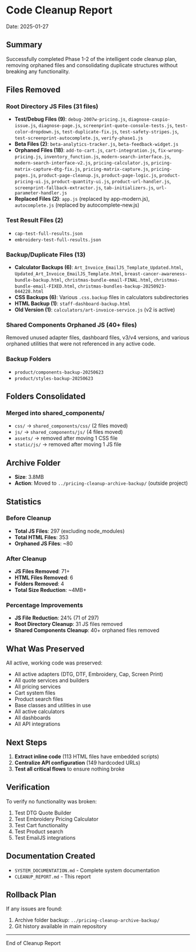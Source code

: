 # Code Cleanup Report
Date: 2025-01-27

## Summary
Successfully completed Phase 1-2 of the intelligent code cleanup plan, removing orphaned files and consolidating duplicate structures without breaking any functionality.

## Files Removed

### Root Directory JS Files (31 files)
- **Test/Debug Files (9)**: `debug-2007w-pricing.js`, `diagnose-caspio-issue.js`, `diagnose-page.js`, `screenprint-quote-console-tests.js`, `test-color-dropdown.js`, `test-duplicate-fix.js`, `test-safety-stripes.js`, `test-screenprint-autocomplete.js`, `verify-phase1.js`
- **Beta Files (2)**: `beta-analytics-tracker.js`, `beta-feedback-widget.js`
- **Orphaned Files (18)**: `add-to-cart.js`, `cart-integration.js`, `fix-wrong-pricing.js`, `inventory_function.js`, `modern-search-interface.js`, `modern-search-interface-v2.js`, `pricing-calculator.js`, `pricing-matrix-capture-dtg-fix.js`, `pricing-matrix-capture.js`, `pricing-pages.js`, `product-page-cleanup.js`, `product-page-logic.js`, `product-pricing-ui.js`, `product-quantity-ui.js`, `product-url-handler.js`, `screenprint-fallback-extractor.js`, `tab-initializers.js`, `url-parameter-handler.js`
- **Replaced Files (2)**: `app.js` (replaced by app-modern.js), `autocomplete.js` (replaced by autocomplete-new.js)

### Test Result Files (2)
- `cap-test-full-results.json`
- `embroidery-test-full-results.json`

### Backup/Duplicate Files (13)
- **Calculator Backups (6)**: `Art_Invoice_EmailJS_Template_Updated.html`, `Updated_Art_Invoice_EmailJS_Template.html`, `breast-cancer-awareness-bundle-backup.html`, `christmas-bundle-email-FINAL.html`, `christmas-bundle-email-FIXED.html`, `christmas-bundles-backup-20250923-044228.html`
- **CSS Backups (6)**: Various `.css.backup` files in calculators subdirectories
- **HTML Backup (1)**: `staff-dashboard-backup.html`
- **Old Version (1)**: `calculators/art-invoice-service.js` (v2 is active)

### Shared Components Orphaned JS (40+ files)
Removed unused adapter files, dashboard files, v3/v4 versions, and various orphaned utilities that were not referenced in any active code.

### Backup Folders
- `product/components-backup-20250623`
- `product/styles-backup-20250623`

## Folders Consolidated

### Merged into shared_components/
- `css/` → `shared_components/css/` (2 files moved)
- `js/` → `shared_components/js/` (4 files moved)
- `assets/` → removed after moving 1 CSS file
- `static/js/` → removed after moving 1 JS file

## Archive Folder
- **Size**: 3.8MB
- **Action**: Moved to `../pricing-cleanup-archive-backup/` (outside project)

## Statistics

### Before Cleanup
- **Total JS Files**: 297 (excluding node_modules)
- **Total HTML Files**: 353
- **Orphaned JS Files**: ~80

### After Cleanup
- **JS Files Removed**: 71+
- **HTML Files Removed**: 6
- **Folders Removed**: 4
- **Total Size Reduction**: ~4MB+

### Percentage Improvements
- **JS File Reduction**: 24% (71 of 297)
- **Root Directory Cleanup**: 31 JS files removed
- **Shared Components Cleanup**: 40+ orphaned files removed

## What Was Preserved

All active, working code was preserved:
- All active adapters (DTG, DTF, Embroidery, Cap, Screen Print)
- All quote services and builders
- All pricing services
- Cart system files
- Product search files
- Base classes and utilities in use
- All active calculators
- All dashboards
- All API integrations

## Next Steps

1. **Extract inline code** (113 HTML files have embedded scripts)
2. **Centralize API configuration** (149 hardcoded URLs)
3. **Test all critical flows** to ensure nothing broke

## Verification

To verify no functionality was broken:
1. Test DTG Quote Builder
2. Test Embroidery Pricing Calculator
3. Test Cart functionality
4. Test Product search
5. Test EmailJS integrations

## Documentation Created

- `SYSTEM_DOCUMENTATION.md` - Complete system documentation
- `CLEANUP_REPORT.md` - This report

## Rollback Plan

If any issues are found:
1. Archive folder backup: `../pricing-cleanup-archive-backup/`
2. Git history available in main repository

---
End of Cleanup Report